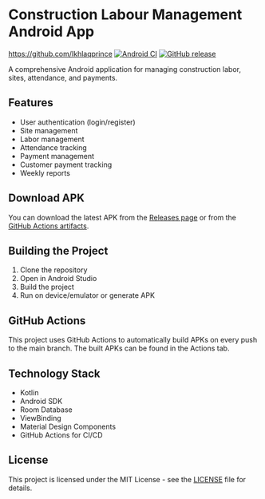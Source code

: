 # Construction Labour Management Android App
https://github.com/Ikhlaqprince
[![Android CI](https://github.com/Ikhlaqprince/ConstructionLabourManagementAndroid/actions/workflows/android.yml/badge.svg)](https://github.com/Ikhlaqprince/ConstructionLabourManagementAndroid/actions/workflows/android.yml)
[![GitHub release](https://img.shields.io/github/v/release/Ikhlaqprince/ConstructionLabourManagementAndroid)](https://github.com/Ikhlaqprince/ConstructionLabourManagementAndroid/releases)

A comprehensive Android application for managing construction labor, sites, attendance, and payments.

## Features

- User authentication (login/register)
- Site management
- Labor management
- Attendance tracking
- Payment management
- Customer payment tracking
- Weekly reports

## Download APK

You can download the latest APK from the [Releases page](https://github.com/Ikhlaqprince/ConstructionLabourManagementAndroid/releases) or from the [GitHub Actions artifacts](https://github.com/Ikhlaqprince/ConstructionLabourManagementAndroid/actions).

## Building the Project

1. Clone the repository
2. Open in Android Studio
3. Build the project
4. Run on device/emulator or generate APK

## GitHub Actions

This project uses GitHub Actions to automatically build APKs on every push to the main branch. The built APKs can be found in the Actions tab.

## Technology Stack

- Kotlin
- Android SDK
- Room Database
- ViewBinding
- Material Design Components
- GitHub Actions for CI/CD

## License

This project is licensed under the MIT License - see the [LICENSE](LICENSE) file for details.
